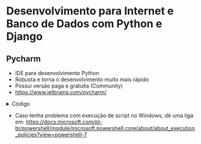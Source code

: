 # Desenvolvimento para Internet e Banco de Dados com Python e Django

## Pycharm
- IDE para desenvolvimento Python
- Robusta e torna o desenvolvimento muito mais rápido
- Possui versão paga e gratuíta (Community)
- https://www.jetbrains.com/pycharm/



<details><summary>Código</summary>
<p>

```py
python -m pip install --upgrade pip

# Criar ambiente virtual
python -m venv .\.virtualenvs\hello_django

# Ativar ambiente virtual
.\.virtualenvs\hello_django\Scripts\activate
#Instala o Django no ambiente virtual
pip install django
# Cria um projeto
django-admin startproject hello_django
#Abre pasta do projeto
cd .\hello_django\

pip freeze

```
</p>
</details>


- Caso tenha problema com execução de script no Windows, dê uma liga em: https://docs.microsoft.com/pt-br/powershell/module/microsoft.powershell.core/about/about_execution_policies?view=powershell-7